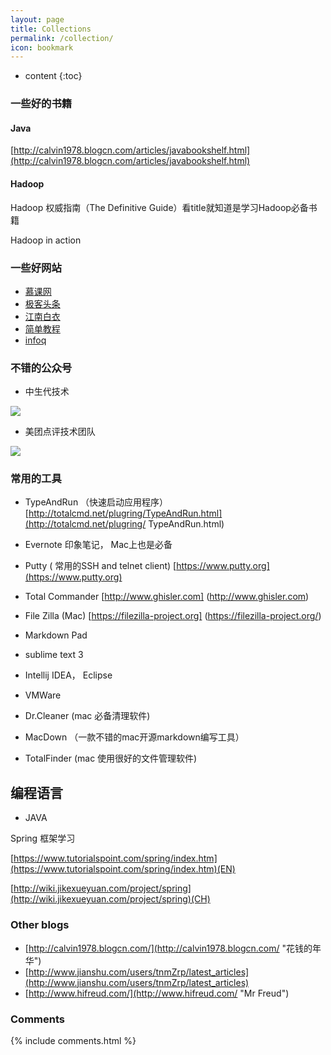 ```yaml
---
layout: page
title: Collections
permalink: /collection/
icon: bookmark
---
```


* content
{:toc}

### 一些好的书籍
#### Java
[http://calvin1978.blogcn.com/articles/javabookshelf.html](http://calvin1978.blogcn.com/articles/javabookshelf.html)
#### Hadoop
Hadoop 权威指南（The Definitive Guide）看title就知道是学习Hadoop必备书籍

Hadoop in action
### 一些好网站
- [慕课网](http://www.imooc.com/ "慕课网")
- [极客头条](http://geek.csdn.net/ "极客头条")
- [江南白衣](http://calvin1978.blogcn.com/ "江南白衣")
- [简单教程](https://www.gitbook.com)
- [infoq](http://www.infoq.com/cn/)


### 不错的公众号
- 中生代技术



![](http://i.imgur.com/Xo2fLLa.png )


- 美团点评技术团队

![](http://i.imgur.com/zOcymYR.png)


### 常用的工具  

- TypeAndRun （快速启动应用程序）
 [http://totalcmd.net/plugring/TypeAndRun.html](http://totalcmd.net/plugring/ TypeAndRun.html)
- Evernote 印象笔记， Mac上也是必备

- Putty ( 常用的SSH and telnet client) 
 [https://www.putty.org](https://www.putty.org)

- Total Commander 
 [http://www.ghisler.com] (http://www.ghisler.com)
 
- File Zilla (Mac)
 [https://filezilla-project.org] (https://filezilla-project.org/)
- Markdown Pad
- sublime text 3

- Intellij IDEA， Eclipse  

- VMWare

- Dr.Cleaner (mac 必备清理软件)

- MacDown （一款不错的mac开源markdown编写工具）

- TotalFinder (mac 使用很好的文件管理软件)

## 编程语言
- JAVA
        
 Spring 框架学习

 [https://www.tutorialspoint.com/spring/index.htm](https://www.tutorialspoint.com/spring/index.htm)(EN)

 [http://wiki.jikexueyuan.com/project/spring](http://wiki.jikexueyuan.com/project/spring)(CH)

### Other blogs

* [http://calvin1978.blogcn.com/](http://calvin1978.blogcn.com/ "花钱的年华") 
* [http://www.jianshu.com/users/tnmZrp/latest_articles](http://www.jianshu.com/users/tnmZrp/latest_articles)
* [http://www.hifreud.com/](http://www.hifreud.com/ "Mr Freud")

### Comments

{% include comments.html %}

